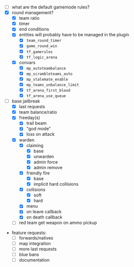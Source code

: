 - [ ] what are the default gamemode rules?
- [x] round management?
  - [x] team ratio
  - [x] timer
  - [x] end conditions
  - [x] entities will probably have to be managed in the plugin
    - [x] `team_round_timer`
    - [x] `game_round_win`
    - [x] `tf_gamerules`
    - [x] `tf_logic_arena`
  - [x] convars
    - [x] `mp_autoteambalance`
    - [x] `mp_scrambleteams_auto`
    - [x] `mp_stalemate_enable`
    - [x] `mp_teams_unbalance_limit`
    - [x] `tf_arena_first_blood`
    - [x] `tf_arena_use_queue`
- [ ] base jailbreak
  - [x] last requests
  - [x] team balance/ratio
  - [x] freeday(s)
    - [x] trail beam
    - [x] "god mode"
    - [x] loss on attack
  - [x] warden
    - [x] claiming
      - [x] base
      - [x] unwarden
      - [x] admin force
      - [x] admin remove
    - [x] friendly fire
      - [x] base
      - [x] implicit hard collisions
    - [x] collisions
      - [x] soft
      - [x] hard
    - [x] menu
    - [x] on leave callback
    - [x] on death callback
  - [ ] red team get weapon on ammo pickup
- feature requests:
  - [ ] forwards/natives
  - [ ] map integration
  - [ ] more last requests
  - [ ] blue bans
  - [ ] documentation

